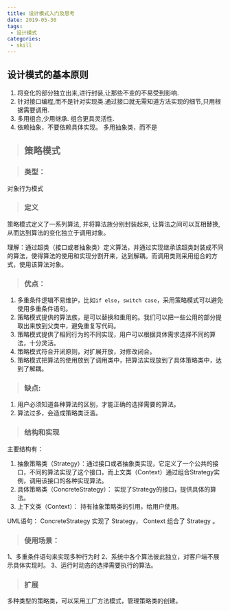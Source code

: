 ```yaml
---
title: 设计模式入门及思考
date: 2019-05-30
tags:
 - 设计模式
categories:
 - skill
---
```


## 设计模式的基本原则
1. 将变化的部分独立出来,进行封装,让那些不变的不易受到影响.
2. 针对接口编程,而不是针对实现类.通过接口就无需知道方法实现的细节,只用根据需要调用.
3. 多用组合,少用继承. 组合更具灵活性.
4. 依赖抽象，不要依赖具体实现。 多用抽象类，而不是

>## 策略模式

> ### 类型： 
对象行为模式

> ### 定义
 策略模式定义了一系列算法, 并将算法族分别封装起来, 让算法之间可以互相替换, 从而达到算法的变化独立于调用对象。

理解：通过超类（接口或者抽象类）定义算法，并通过实现继承该超类封装成不同的算法，使得算法的使用和实现分割开来，达到解耦。而调用类则采用组合的方式，使用该算法对象。

>### 优点：
1. 多重条件逻辑不易维护，比如`if else`，`switch case`，采用策略模式可以避免使用多重条件语句。
2. 策略模式提供的算法族，是可以替换和重用的。我们可以把一些公用的部分提取出来放到父类中，避免重复写代码。
3. 策略模式提供了相同行为的不同实现，用户可以根据具体需求选择不同的算法，十分灵活。
4. 策略模式符合开闭原则，对扩展开放，对修改闭合。
5. 策略模式把算法的使用放到了调用类中，把算法实现放到了具体策略类中，达到了解耦。

> ### 缺点:
1. 用户必须知道各种算法的区别，才能正确的选择需要的算法。
2. 算法过多，会造成策略类泛滥。

>### 结构和实现

主要结构有：
1. 抽象策略类（Strategy）：通过接口或者抽象类实现，它定义了一个公共的接口，不同的算法实现了这个接口。而上文类（Context）通过组合Strategy实例，调用该接口的各种实现算法。
2. 具体策略类（ConcreteStrategy）： 实现了Strategy的接口，提供具体的算法。
3. 上下文类（Context）： 持有抽象策略类的引用，给用户使用。

UML语句： ConcreteStrategy 实现了 Strategy， Context 组合了 Strategy 。

> ### 使用场景：
1、多重条件语句来实现多种行为时
2、系统中各个算法彼此独立，对客户端不展示具体实现时。
3、运行时动态的选择需要执行的算法。

>### 扩展
多种类型的策略类，可以采用工厂方法模式，管理策略类的创建。
